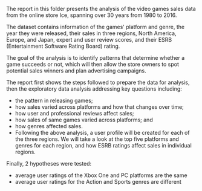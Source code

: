 The report in this folder presents the analysis of the video games sales data from the online store Ice, spanning over 30 years from 1980 to 2016.

The dataset contains information of the games' platform and genre, the year they were released, their sales in three regions, North America, Europe, and Japan, expert and user review scores, and their ESRB (Entertainment Software Rating Board) rating.

The goal of the analysis is to identify patterns that determine whether a game succeeds or not, which will then allow the store owners to spot potential sales winners and plan advertising campaigns.

The report first shows the steps followed to prepare the data for analysis, then the exploratory data analysis addressing key questions including:

- the pattern in releasing games;
- how sales varied across platforms and how that changes over time;
- how user and professional reviews affect sales;
- how sales of same games varied across platforms; and
- how genres affected sales.
- Following the above analysis, a user profile will be created for each of the three regions. We will take a look at the top five platforms and genres for each region, and how ESRB ratings affect sales in individual regions.

Finally, 2 hypotheses were tested:

- average user ratings of the Xbox One and PC platforms are the same
- average user ratings for the Action and Sports genres are different

